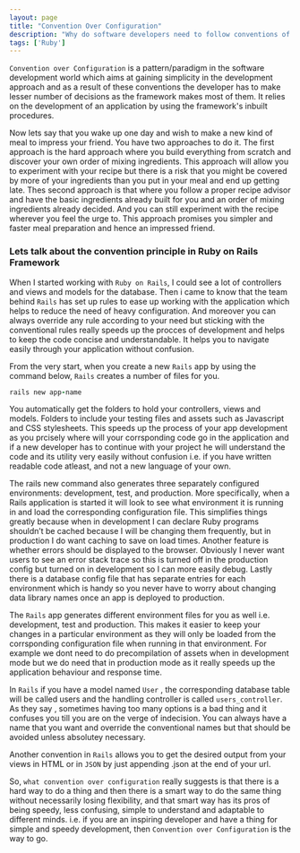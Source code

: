 ```yaml
---
layout: page
title: "Convention Over Configuration"
description: "Why do software developers need to follow conventions of a framework"
tags: ['Ruby']
---
```

`Convention over Configuration` is a pattern/paradigm in the software development world which aims at gaining simplicity in the development approach and as a result of these conventions the developer has to make lesser number of decisions as the framework makes most of them.
It relies on the development of an application by using the framework's inbuilt procedures.

Now lets say that you wake up one day and wish to make a new kind of meal to impress your friend. You have two approaches to do it.
The first approach is the hard approach where you build everything from scratch and discover your own order of mixing ingredients. This approach will allow you to experiment with your recipe but there is a risk that you might be covered by more of your ingredients than you put in your meal and end up getting late.
Thes second approach is that where you follow a proper recipe advisor and have the basic ingredients already built for you and an order of mixing ingredients already decided. And you can still experiment with the recipe wherever you feel the urge to. This approach promises you simpler and faster meal preparation and hence an impressed friend.


### Lets talk about the convention principle in Ruby on Rails Framework
When I started working with `Ruby on Rails`, I could see a lot of controllers and views and models for the database. Then i came to know that the team behind `Rails` has set up rules to ease up working with the application which helps to reduce the need of heavy configuration.
And moreover you can always override any rule according to your need but sticking with the conventional rules really speeds up the procces of development and helps to keep the code concise and understandable. It helps you to navigate easily through your application without confusion.


From the very start, when you create a new `Rails` app by using the command below, `Rails` creates a number of files for you.

~~~ Ruby
rails new app-name
~~~

You automatically get the folders to hold your controllers, views and models.
Folders to include your testing files and assets such as Javascript and CSS stylesheets.
This speeds up the process of your app development as you prcisely where will your corrsponding code go in the application and if a new developer
has to continue with your project he will understand the code and its utility very easily without confusion i.e. if you have written readable code atleast, and not a new language of your own.


The rails new command also generates three separately configured environments: development, test, and production.
More specifically, when a Rails application is started it will look to see what environment it is running in and load the corresponding configuration file.
This simplifies things greatly because when in development I can declare Ruby programs shouldn’t be cached because I will be changing them frequently, but in production I do want caching to save on load times.  Another feature is whether errors should be displayed to the browser. 
Obviously I never want users to see an error stack trace so this is turned off in the production config but turned on in development so I can more easily debug.
Lastly there is a database config file that has separate entries for each environment which is handy so you never have to worry about changing data library names once an app is deployed to production.

The `Rails` app generates different environment files for you as well i.e. development, test and production.
This makes it easier to keep your changes in a particular environment as they will only be loaded from the corrsponding configuration file when running in that environment.
For example we dont need to do precompilation of assets when in development mode but we do need that in production mode as it really speeds up the application behaviour and response time.

In `Rails` if you have a model named `User` , the corresponding database table will be called users and the handling controller is called `users_controller`.
As they say , sometimes having too many options is a bad thing and it confuses you till you are on the verge of indecision. You can always have a name that you want and override the conventional names but that should be
avoided unless absolutey necessary.

Another convention in `Rails` allows you to get the desired output from your views in HTML  or in `JSON` by just appending .json at the end of your url.

So, `what convention over configuration` really suggests is that there is a hard way to do a thing and then there is a smart way to do the same thing without necessarily losing flexibility, and that smart way has its pros of being speedy, less confusing, simple to understand and adaptable to different minds.
i.e. if you are an inspiring developer and have a thing for simple and speedy development, then `Convention over Configuration` is the way to go.




